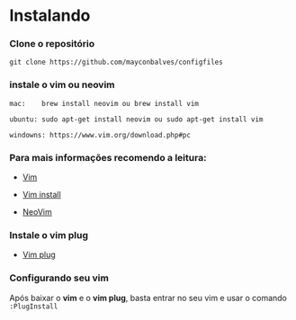 # Instalando

### Clone o repositório

```
git clone https://github.com/mayconbalves/configfiles
```

### instale o vim ou neovim

```
mac: 	brew install neovim ou brew install vim
```

```
ubuntu: sudo apt-get install neovim ou sudo apt-get install vim
```

```
windowns: https://www.vim.org/download.php#pc
```

### Para mais informações recomendo a leitura:

- [Vim](https://www.vim.org/download.php#pc)

- [Vim install](https://github.com/vim/vim)

- [NeoVim](https://github.com/neovim/neovim/wiki/Installing-Neovim)

### Instale o vim plug

- [Vim plug](https://github.com/junegunn/vim-plug)

### Configurando seu vim

Após baixar o **vim** e o **vim plug**, basta entrar no seu vim e usar o comando `:PlugInstall`

